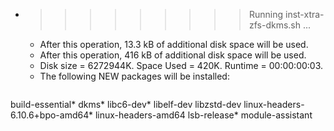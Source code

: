 * >>>>>>>>> Running inst-xtra-zfs-dkms.sh ...
  * After this operation, 13.3 kB of additional disk space will be used.
  * After this operation, 416 kB of additional disk space will be used.
  * Disk size = 6272944K. Space Used = 420K. Runtime = 00:00:00:03.
  * The following NEW packages will be installed:
  ```bash
build-essential* dkms* libc6-dev* libelf-dev libzstd-dev
linux-headers-6.10.6+bpo-amd64* linux-headers-amd64 lsb-release* module-assistant
  ```
